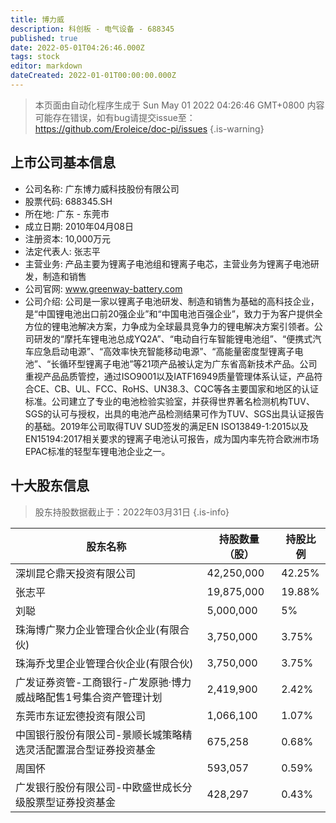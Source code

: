 ```yaml
---
title: 博力威
description: 科创板 - 电气设备 - 688345
published: true
date: 2022-05-01T04:26:46.000Z
tags: stock
editor: markdown
dateCreated: 2022-01-01T00:00:00.000Z
---
```


> 本页面由自动化程序生成于 Sun May 01 2022 04:26:46 GMT+0800
> 内容可能存在错误，如有bug请提交issue至：https://github.com/Eroleice/doc-pi/issues
{.is-warning}

## 上市公司基本信息
- 公司名称: 广东博力威科技股份有限公司
- 股票代码: 688345.SH
- 所在地: 广东 - 东莞市
- 成立日期: 2010年04月08日
- 注册资本: 10,000万元
- 法定代表人: 张志平
- 主营业务: 产品主要为锂离子电池组和锂离子电芯，主营业务为锂离子电池研发，制造和销售
- 公司官网: www.greenway-battery.com
- 公司介绍: 公司是一家以锂离子电池研发、制造和销售为基础的高科技企业，是“中国锂电池出口前20强企业”和“中国电池百强企业”，致力于为客户提供全方位的锂电池解决方案，力争成为全球最具竞争力的锂电解决方案引领者。公司研发的“摩托车锂电池总成YQ2A”、“电动自行车智能锂电池组”、“便携式汽车应急启动电源”、“高效率快充智能移动电源”、“高能量密度型锂离子电池”、“长循环型锂离子电池”等21项产品被认定为广东省高新技术产品。公司重视产品品质管控，通过ISO9001以及IATF16949质量管理体系认证，产品符合CE、CB、UL、FCC、RoHS、UN38.3、CQC等各主要国家和地区的认证标准。公司建立了专业的电池检验实验室，并获得世界著名检测机构TUV、SGS的认可与授权，出具的电池产品检测结果可作为TUV、SGS出具认证报告的基础。2019年公司取得TUV SUD签发的满足EN ISO13849-1:2015以及EN15194:2017相关要求的锂离子电池认可报告，成为国内率先符合欧洲市场EPAC标准的轻型车锂电池企业之一。


## 十大股东信息
> 股东持股数据截止于：2022年03月31日
{.is-info}

| 股东名称 | 持股数量（股） | 持股比例 |
| --- | --- | --- |
| 深圳昆仑鼎天投资有限公司 | 42,250,000 | 42.25% |
| 张志平 | 19,875,000 | 19.88% |
| 刘聪 | 5,000,000 | 5% |
| 珠海博广聚力企业管理合伙企业(有限合伙) | 3,750,000 | 3.75% |
| 珠海乔戈里企业管理合伙企业(有限合伙) | 3,750,000 | 3.75% |
| 广发证券资管-工商银行-广发原驰·博力威战略配售1号集合资产管理计划 | 2,419,900 | 2.42% |
| 东莞市东证宏德投资有限公司 | 1,066,100 | 1.07% |
| 中国银行股份有限公司-景顺长城策略精选灵活配置混合型证券投资基金 | 675,258 | 0.68% |
| 周国怀 | 593,057 | 0.59% |
| 广发银行股份有限公司-中欧盛世成长分级股票型证券投资基金 | 428,297 | 0.43% |




